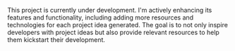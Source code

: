 This project is currently under development. I'm actively enhancing its features and functionality, including adding more resources and technologies for each project idea generated. The goal is to not only inspire developers with project ideas but also provide relevant resources to help them kickstart their development.
